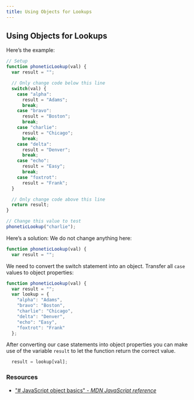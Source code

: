 ```yaml
---
title: Using Objects for Lookups
---
```

## Using Objects for Lookups

<!-- The article goes here, in GitHub-flavored Markdown. Feel free to add YouTube videos, images, and CodePen/JSBin embeds  -->

Here’s the example:
```javascript
// Setup
function phoneticLookup(val) {
  var result = "";

  // Only change code below this line
  switch(val) {
    case "alpha": 
      result = "Adams";
      break;
    case "bravo": 
      result = "Boston";
      break;
    case "charlie": 
      result = "Chicago";
      break;
    case "delta": 
      result = "Denver";
      break;
    case "echo": 
      result = "Easy";
      break;
    case "foxtrot": 
      result = "Frank";
  }

  // Only change code above this line
  return result;
}

// Change this value to test
phoneticLookup("charlie");
```

Here’s a solution:
We do not change anything here:
```javascript
function phoneticLookup(val) {
  var result = "";
```
We need to convert the switch statement into an object. Transfer all `case` values to object properties: 

```javascript
function phoneticLookup(val) {
  var result = "";
  var lookup = {
    "alpha": "Adams",
    "bravo": "Boston",
    "charlie": "Chicago",
    "delta": "Denver",
    "echo": "Easy",
    "foxtrot": "Frank"
  };
  ```
After converting our case statements into object properties you can make use of the variable `result` to let the function return the correct value.

```javascript
  result = lookup[val];
 ```

### Resources

- ["# JavaScript object basics" - *MDN JavaScript reference*](https://developer.mozilla.org/en-US/docs/Web/JavaScript/Reference/Statements/if...else)


<!--stackedit_data:
eyJoaXN0b3J5IjpbMTM1Mzc5MzcwOCwtODI1MzA1NDgsLTE5Mz
Q4OTMyNSwyMDUyOTk1ODYwLDE1NjEwMDE3NTcsMTgzNzU1MjI5
MywtMTE1MDEzMzI2NywxNTEzODQ2MjA0LC0yMTQ2NzY0NDQ3LC
0yNDA2MDcwNTUsMjEzNTYwMTYyNCw4MTUyMzY5NTgsODIwODE1
Mjg3LC0xMTU2NDMyNjI2LC01OTg5MjU0MDYsLTk5MjM0NjI5Ny
wtMTM2NTAwNzc1NSwzNTUxNDMwNDcsLTEyNTM4ODIzNzgsLTE0
NDQwODQyNDRdfQ==
-->